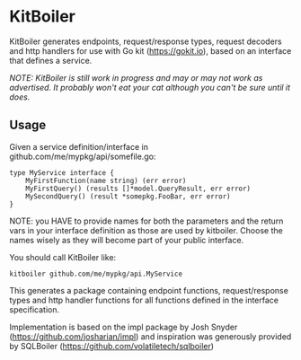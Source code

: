 # KitBoiler

KitBoiler generates endpoints, request/response types, request decoders and http handlers 
for use with Go kit (https://gokit.io), based on an interface that defines a service.

*NOTE: KitBoiler is still work in progress and may or may not work as advertised. It probably won't eat your cat although you can't be sure until it does.*  

## Usage

Given a service definition/interface in github.com/me/mypkg/api/somefile.go:

    type MyService interface {
        MyFirstFunction(name string) (err error)
        MyFirstQuery() (results []*model.QueryResult, err error)
        MySecondQuery() (result *somepkg.FooBar, err error)
    }

NOTE: you HAVE to provide names for both the parameters and the return vars in your interface definition as
those are used by kitboiler. Choose the names wisely as they will become part of your public interface.

You should call KitBoiler like:

    kitboiler github.com/me/mypkg/api.MyService 

This generates a package containing endpoint functions, request/response types and
http handler functions for all functions defined in the interface specification.

Implementation is based on the impl package by Josh Snyder (https://github.com/josharian/impl) and inspiration was generously provided 
by SQLBoiler (https://github.com/volatiletech/sqlboiler)
